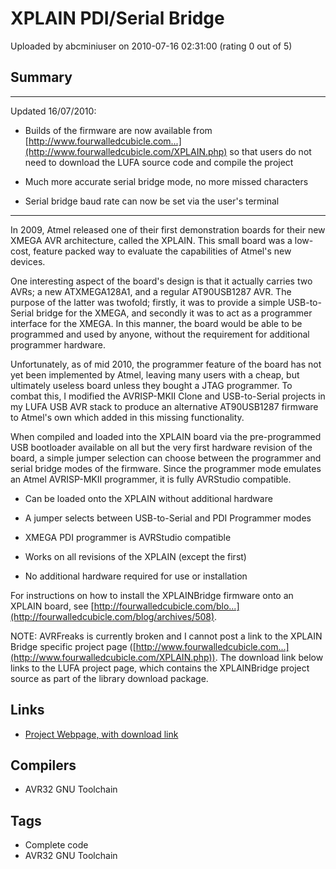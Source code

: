 # XPLAIN PDI/Serial Bridge

Uploaded by abcminiuser on 2010-07-16 02:31:00 (rating 0 out of 5)

## Summary

-----------------------  

Updated 16/07/2010:  

 - Builds of the firmware are now available from [http://www.fourwalledcubicle.com...](http://www.fourwalledcubicle.com/XPLAIN.php) so that users do not need to download the LUFA source code and compile the project  

 - Much more accurate serial bridge mode, no more missed characters  

 - Serial bridge baud rate can now be set via the user's terminal  

-----------------------


In 2009, Atmel released one of their first demonstration boards for their new XMEGA AVR architecture, called the XPLAIN. This small board was a low-cost, feature packed way to evaluate the capabilities of Atmel's new devices.


One interesting aspect of the board's design is that it actually carries two AVRs; a new ATXMEGA128A1, and a regular AT90USB1287 AVR. The purpose of the latter was twofold; firstly, it was to provide a simple USB-to-Serial bridge for the XMEGA, and secondly it was to act as a programmer interface for the XMEGA. In this manner, the board would be able to be programmed and used by anyone, without the requirement for additional programmer hardware.


Unfortunately, as of mid 2010, the programmer feature of the board has not yet been implemented by Atmel, leaving many users with a cheap, but ultimately useless board unless they bought a JTAG programmer. To combat this, I modified the AVRISP-MKII Clone and USB-to-Serial projects in my LUFA USB AVR stack to produce an alternative AT90USB1287 firmware to Atmel's own which added in this missing functionality. 


When compiled and loaded into the XPLAIN board via the pre-programmed USB bootloader available on all but the very first hardware revision of the board, a simple jumper selection can choose between the programmer and serial bridge modes of the firmware. Since the programmer mode emulates an Atmel AVRISP-MKII programmer, it is fully AVRStudio compatible. 


 * Can be loaded onto the XPLAIN without additional hardware  

 * A jumper selects between USB-to-Serial and PDI Programmer modes  

 * XMEGA PDI programmer is AVRStudio compatible  

 * Works on all revisions of the XPLAIN (except the first)  

 * No additional hardware required for use or installation


For instructions on how to install the XPLAINBridge firmware onto an XPLAIN board, see [http://fourwalledcubicle.com/blo...](http://fourwalledcubicle.com/blog/archives/508). 


NOTE: AVRFreaks is currently broken and I cannot post a link to the XPLAIN Bridge specific project page ([http://www.fourwalledcubicle.com...](http://www.fourwalledcubicle.com/XPLAIN.php)). The download link below links to the LUFA project page, which contains the XPLAINBridge project source as part of the library download package.

## Links

- [Project Webpage, with download link](http://www.fourwalledcubicle.com/LUFA.php)

## Compilers

- AVR32 GNU Toolchain

## Tags

- Complete code
- AVR32 GNU Toolchain

